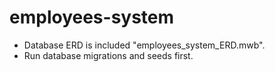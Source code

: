 # employees-system

- Database ERD is included "employees_system_ERD.mwb".
- Run database migrations and seeds first.

